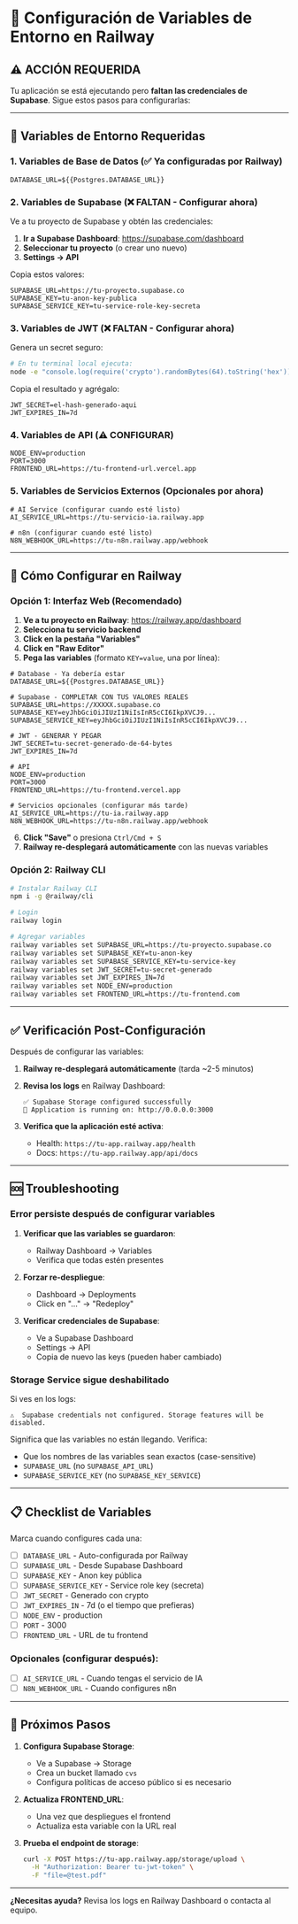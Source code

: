 # 🔐 Configuración de Variables de Entorno en Railway

## ⚠️ ACCIÓN REQUERIDA

Tu aplicación se está ejecutando pero **faltan las credenciales de Supabase**. Sigue estos pasos para configurarlas:

---

## 📝 Variables de Entorno Requeridas

### 1. Variables de Base de Datos (✅ Ya configuradas por Railway)
```env
DATABASE_URL=${{Postgres.DATABASE_URL}}
```

### 2. Variables de Supabase (❌ FALTAN - Configurar ahora)

Ve a tu proyecto de Supabase y obtén las credenciales:

1. **Ir a Supabase Dashboard**: https://supabase.com/dashboard
2. **Seleccionar tu proyecto** (o crear uno nuevo)
3. **Settings → API**

Copia estos valores:

```env
SUPABASE_URL=https://tu-proyecto.supabase.co
SUPABASE_KEY=tu-anon-key-publica
SUPABASE_SERVICE_KEY=tu-service-role-key-secreta
```

### 3. Variables de JWT (❌ FALTAN - Configurar ahora)

Genera un secret seguro:

```bash
# En tu terminal local ejecuta:
node -e "console.log(require('crypto').randomBytes(64).toString('hex'))"
```

Copia el resultado y agrégalo:

```env
JWT_SECRET=el-hash-generado-aqui
JWT_EXPIRES_IN=7d
```

### 4. Variables de API (⚠️ CONFIGURAR)

```env
NODE_ENV=production
PORT=3000
FRONTEND_URL=https://tu-frontend-url.vercel.app
```

### 5. Variables de Servicios Externos (Opcionales por ahora)

```env
# AI Service (configurar cuando esté listo)
AI_SERVICE_URL=https://tu-servicio-ia.railway.app

# n8n (configurar cuando esté listo)
N8N_WEBHOOK_URL=https://tu-n8n.railway.app/webhook
```

---

## 🚀 Cómo Configurar en Railway

### Opción 1: Interfaz Web (Recomendado)

1. **Ve a tu proyecto en Railway**: https://railway.app/dashboard
2. **Selecciona tu servicio backend**
3. **Click en la pestaña "Variables"**
4. **Click en "Raw Editor"**
5. **Pega las variables** (formato `KEY=value`, una por línea):

```env
# Database - Ya debería estar
DATABASE_URL=${{Postgres.DATABASE_URL}}

# Supabase - COMPLETAR CON TUS VALORES REALES
SUPABASE_URL=https://XXXXX.supabase.co
SUPABASE_KEY=eyJhbGciOiJIUzI1NiIsInR5cCI6IkpXVCJ9...
SUPABASE_SERVICE_KEY=eyJhbGciOiJIUzI1NiIsInR5cCI6IkpXVCJ9...

# JWT - GENERAR Y PEGAR
JWT_SECRET=tu-secret-generado-de-64-bytes
JWT_EXPIRES_IN=7d

# API
NODE_ENV=production
PORT=3000
FRONTEND_URL=https://tu-frontend.vercel.app

# Servicios opcionales (configurar más tarde)
AI_SERVICE_URL=https://tu-ia.railway.app
N8N_WEBHOOK_URL=https://tu-n8n.railway.app/webhook
```

6. **Click "Save"** o presiona `Ctrl/Cmd + S`
7. **Railway re-desplegará automáticamente** con las nuevas variables

### Opción 2: Railway CLI

```bash
# Instalar Railway CLI
npm i -g @railway/cli

# Login
railway login

# Agregar variables
railway variables set SUPABASE_URL=https://tu-proyecto.supabase.co
railway variables set SUPABASE_KEY=tu-anon-key
railway variables set SUPABASE_SERVICE_KEY=tu-service-key
railway variables set JWT_SECRET=tu-secret-generado
railway variables set JWT_EXPIRES_IN=7d
railway variables set NODE_ENV=production
railway variables set FRONTEND_URL=https://tu-frontend.com
```

---

## ✅ Verificación Post-Configuración

Después de configurar las variables:

1. **Railway re-desplegará automáticamente** (tarda ~2-5 minutos)

2. **Revisa los logs** en Railway Dashboard:
   ```
   ✅ Supabase Storage configured successfully
   🚀 Application is running on: http://0.0.0.0:3000
   ```

3. **Verifica que la aplicación esté activa**:
   - Health: `https://tu-app.railway.app/health`
   - Docs: `https://tu-app.railway.app/api/docs`

---

## 🆘 Troubleshooting

### Error persiste después de configurar variables

1. **Verificar que las variables se guardaron**:
   - Railway Dashboard → Variables
   - Verifica que todas estén presentes

2. **Forzar re-despliegue**:
   - Dashboard → Deployments
   - Click en "..." → "Redeploy"

3. **Verificar credenciales de Supabase**:
   - Ve a Supabase Dashboard
   - Settings → API
   - Copia de nuevo las keys (pueden haber cambiado)

### Storage Service sigue deshabilitado

Si ves en los logs:
```
⚠️  Supabase credentials not configured. Storage features will be disabled.
```

Significa que las variables no están llegando. Verifica:
- Que los nombres de las variables sean exactos (case-sensitive)
- `SUPABASE_URL` (no `SUPABASE_API_URL`)
- `SUPABASE_SERVICE_KEY` (no `SUPABASE_KEY_SERVICE`)

---

## 📋 Checklist de Variables

Marca cuando configures cada una:

- [ ] `DATABASE_URL` - Auto-configurada por Railway
- [ ] `SUPABASE_URL` - Desde Supabase Dashboard
- [ ] `SUPABASE_KEY` - Anon key pública
- [ ] `SUPABASE_SERVICE_KEY` - Service role key (secreta)
- [ ] `JWT_SECRET` - Generado con crypto
- [ ] `JWT_EXPIRES_IN` - 7d (o el tiempo que prefieras)
- [ ] `NODE_ENV` - production
- [ ] `PORT` - 3000
- [ ] `FRONTEND_URL` - URL de tu frontend

### Opcionales (configurar después):
- [ ] `AI_SERVICE_URL` - Cuando tengas el servicio de IA
- [ ] `N8N_WEBHOOK_URL` - Cuando configures n8n

---

## 🎯 Próximos Pasos

1. **Configura Supabase Storage**:
   - Ve a Supabase → Storage
   - Crea un bucket llamado `cvs`
   - Configura políticas de acceso público si es necesario

2. **Actualiza FRONTEND_URL**:
   - Una vez que despliegues el frontend
   - Actualiza esta variable con la URL real

3. **Prueba el endpoint de storage**:
   ```bash
   curl -X POST https://tu-app.railway.app/storage/upload \
     -H "Authorization: Bearer tu-jwt-token" \
     -F "file=@test.pdf"
   ```

---

**¿Necesitas ayuda?** Revisa los logs en Railway Dashboard o contacta al equipo.
